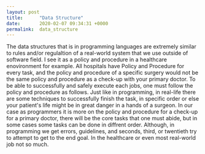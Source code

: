 ```yaml
---
layout: post
title:      "Data Structure"
date:       2020-02-07 09:34:31 +0000
permalink:  data_structure
---
```



 
 
 The data structures that is in programming languages are extremely similar to rules and/or regulaltion of a real-world system that we use outside of software field. I see it as a policy and procedure in a healthcare enovironment for example. All hospitals have Policy and Procedure for every task, and the policy and procedure of a specific surgery would not be the same policy and procedure as a check-up with your primary doctor.  To be able to successfully and safely execute each jobs, one must follow the policy and procedure as follows. Just like in programming, in real-life there are some techniques to successfully finish the task, in specific order or else your patient's life might be in great danger in a hands of a surgeon. In our case as programmers it is more on the policy and procedure for a check-up for a primary doctor, there will be the core tasks that one must abide, but in some cases some tasks can be done in diffrent order. Although, in programming  we get errors,  guidelines, and seconds, third, or twentieth try to attempt to get to the end goal. In the healthcare or even most real-world job not so much. 
 
